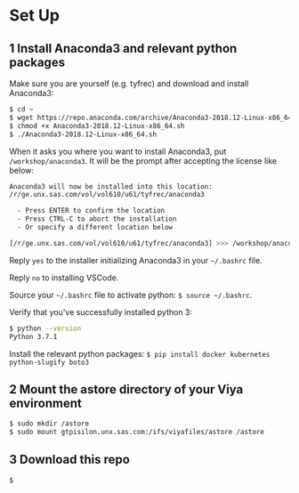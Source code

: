 # Set Up

## 1 Install Anaconda3 and relevant python packages

Make sure you are yourself (e.g. tyfrec) and download and install Anaconda3:

```sh
$ cd ~
$ wget https://repo.anaconda.com/archive/Anaconda3-2018.12-Linux-x86_64.sh
$ chmod +x Anaconda3-2018.12-Linux-x86_64.sh
$ ./Anaconda3-2018.12-Linux-x86_64.sh
```

When it asks you where you want to install Anaconda3, put `/workshop/anaconda3`. It will be the prompt after accepting the license like below:

```sh
Anaconda3 will now be installed into this location:
/r/ge.unx.sas.com/vol/vol610/u61/tyfrec/anaconda3

  - Press ENTER to confirm the location
  - Press CTRL-C to abort the installation
  - Or specify a different location below

[/r/ge.unx.sas.com/vol/vol610/u61/tyfrec/anaconda3] >>> /workshop/anaconda3
```

Reply `yes` to the installer initializing Anaconda3 in your `~/.bashrc` file.

Reply `no` to installing VSCode.

Source your `~/.bashrc` file to activate python: `$ source ~/.bashrc`.

Verify that you've successfully installed python 3:

```sh
$ python --version
Python 3.7.1
```

Install the relevant python packages: `$ pip install docker kubernetes python-slugify boto3`

## 2 Mount the astore directory of your Viya environment

```sh
$ sudo mkdir /astore
$ sudo mount gtpisilon.unx.sas.com:/ifs/viyafiles/astore /astore
```

## 3 Download this repo

```sh
$ 